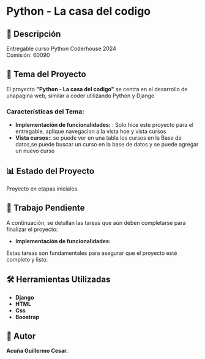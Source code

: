 #  Python - La casa del codigo

## 📝 Descripción
Entregable curso Python
Coderhouse 2024  
Comisión: 60090

## 🎯 Tema del Proyecto

El proyecto **"Python - La casa del codigo"** se centra en el desarrollo de unapagina web, similar a coder utilizando Python y Django

### Características del Tema:

- **Implementación de funcionalidades:**  : Solo hice este proyecto para el entregable, aplique navegacion a la vista hoe y vista cursos
- **Vista cursos:**: se puede ver en una tabla los cursos en la Base de datos,se puede buscar un curso en la base de datos y se puede agregar un nuevo curso 


## 📊 Estado del Proyecto
Proyecto en etapas iniciales.

## 🚧 Trabajo Pendiente
A continuación, se detallan las tareas que aún deben completarse para finalizar el proyecto:

- **Implementación de funcionalidades:**  




Estas tareas son fundamentales para asegurar que el proyecto esté completo y listo.



## 🛠️ Herramientas Utilizadas
- **Django**
- **HTML**
- **Css**
- **Boostrap**


## 👤 Autor
**Acuña Guillermo Cesar.**